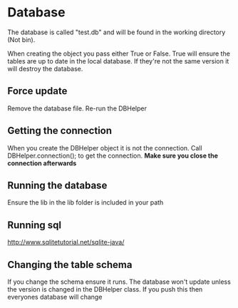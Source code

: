 # Database

The database is called "test.db" and will be found in the working directory (Not bin). 

When creating the object you pass either True or False. True will ensure the tables are up to date in the local database. If they're not the same version it will destroy the database.

## Force update

Remove the database file. Re-run the DBHelper

## Getting the connection

When you create the DBHelper object it is not the connection. Call DBHelper.connection(); to get the connection. **Make sure you close the connection afterwards**

## Running the database

Ensure the lib in the lib folder is included in your path

## Running sql

http://www.sqlitetutorial.net/sqlite-java/

## Changing the table schema 

If you change the schema ensure it runs. The database won't update unless the version is changed in the DBHelper class. If you push this then everyones database will change
